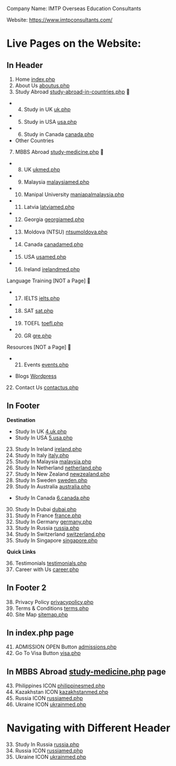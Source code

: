 Company Name: IMTP Overseas Education Consultants

Website: https://www.imtpconsultants.com/

# Live Pages on the Website:

## In Header

1. Home [index.php](https://www.imtpconsultants.com/index.php)
2. About Us [aboutus.php](https://www.imtpconsultants.com/aboutus.php)
3. Study Abroad [study-abroad-in-countries.php](https://www.imtpconsultants.com/study-abroad-in-countries.php) 🔽

- 4. Study in UK [uk.php](https://www.imtpconsultants.com/uk.php)
- 5. Study in USA [usa.php](https://www.imtpconsultants.com/usa.php)
- 6. Study in Canada [canada.php](https://www.imtpconsultants.com/canada.php)
- Other Countries

7. MBBS Abroad [study-medicine.php](https://www.imtpconsultants.com/study-medicine.php) 🔽

- 8. UK [ukmed.php](https://www.imtpconsultants.com/ukmed.php)
- 9. Malaysia [malaysiamed.php](https://www.imtpconsultants.com/malaysiamed.php)
- 10. Manipal University [maniapalmalaysia.php](https://www.imtpconsultants.com/maniapalmalaysia.php)
- 11. Latvia [latviamed.php](https://www.imtpconsultants.com/latviamed.php)
- 12. Georgia [georgiamed.php](https://www.imtpconsultants.com/georgiamed.php)
- 13. Moldova (NTSU) [ntsumoldova.php](https://www.imtpconsultants.com/ntsumoldova.php)
- 14. Canada [canadamed.php](https://www.imtpconsultants.com/canadamed.php)
- 15. USA [usamed.php](https://www.imtpconsultants.com/usamed.php)
- 16. Ireland [irelandmed.php](https://www.imtpconsultants.com/irelandmed.php)

Language Training [NOT a Page] 🔽

- 17. IELTS [ielts.php](https://www.imtpconsultants.com/ielts.php)
- 18. SAT [sat.php](https://www.imtpconsultants.com/sat.php)
- 19. TOEFL [toefl.php](https://www.imtpconsultants.com/toefl.php)
- 20. GR [gre.php](https://www.imtpconsultants.com/gre.php)

Resources [NOT a Page] 🔽

- 21. Events [events.php](https://www.imtpconsultants.com/events.php)

- Blogs [Wordpress](https://blog.imtpconsultants.com/)

22. Contact Us [contactus.php](https://www.imtpconsultants.com/contactus.php)

## In Footer

**Destination**

- Study In UK [4.uk.php](https://www.imtpconsultants.com/uk.php)
- Study In USA [5.usa.php](https://www.imtpconsultants.com/usa.php)

23. Study In Ireland [ireland.php](https://www.imtpconsultants.com/ireland.php)
24. Study In Italy [italy.php](https://www.imtpconsultants.com/italy.php)
25. Study In Malaysia [malaysia.php](https://www.imtpconsultants.com/malaysia.php)
26. Study In Netherland [netherland.php](https://www.imtpconsultants.com/netherland.php)
27. Study In New Zealand [newzealand.php](https://www.imtpconsultants.com/newzealand.php)
28. Study In Sweden [sweden.php](https://www.imtpconsultants.com/sweden.php)
29. Study In Australia [australia.php](https://www.imtpconsultants.com/australia.php)

- Study In Canada [6.canada.php](https://www.imtpconsultants.com/canada.php)

30. Study In Dubai [dubai.php](https://www.imtpconsultants.com/dubai.php)
31. Study In France [france.php](https://www.imtpconsultants.com/france.php)
32. Study In Germany [germany.php](https://www.imtpconsultants.com/germany.php)
33. Study In Russia [russia.php](https://www.imtpconsultants.com/russia.php)
34. Study In Switzerland [switzerland.php](https://www.imtpconsultants.com/switzerland.php)
35. Study In Singapore [singapore.php](https://www.imtpconsultants.com/singapore.php)

**Quick Links** 

36. Testimonials [testimonials.php](https://www.imtpconsultants.com/testimonials.php)
37. Career with Us [career.php](https://www.imtpconsultants.com/career.php)

## In Footer 2

38. Privacy Policy [privacypolicy.php](https://www.imtpconsultants.com/privacypolicy.php)
39. Terms & Conditions [terms.php](https://www.imtpconsultants.com/terms.php)
40. Site Map [sitemap.php](https://www.imtpconsultants.com/sitemap.php)

## In index.php page

41. ADMISSION OPEN Button [admissions.php](https://www.imtpconsultants.com/admissions.php)
42. Go To Visa Button [visa.php](https://www.imtpconsultants.com/visa.php)

## In MBBS Abroad [study-medicine.php](https://www.imtpconsultants.com/study-medicine.php) page

43. Philippines ICON [philippinesmed.php](https://www.imtpconsultants.com/philippinesmed.php)
44. Kazakhstan ICON [kazakhstanmed.php](https://www.imtpconsultants.com/kazakhstanmed.php)
45. Russia ICON [russiamed.php](https://www.imtpconsultants.com/russiamed.php)
46. Ukraine ICON [ukrainmed.php](https://www.imtpconsultants.com/ukrainemed.php)

# Navigating with Different Header
33. Study In Russia [russia.php](https://www.imtpconsultants.com/russia.php)
45. Russia ICON [russiamed.php](https://www.imtpconsultants.com/russiamed.php)
46. Ukraine ICON [ukrainmed.php](https://www.imtpconsultants.com/ukrainemed.php)
